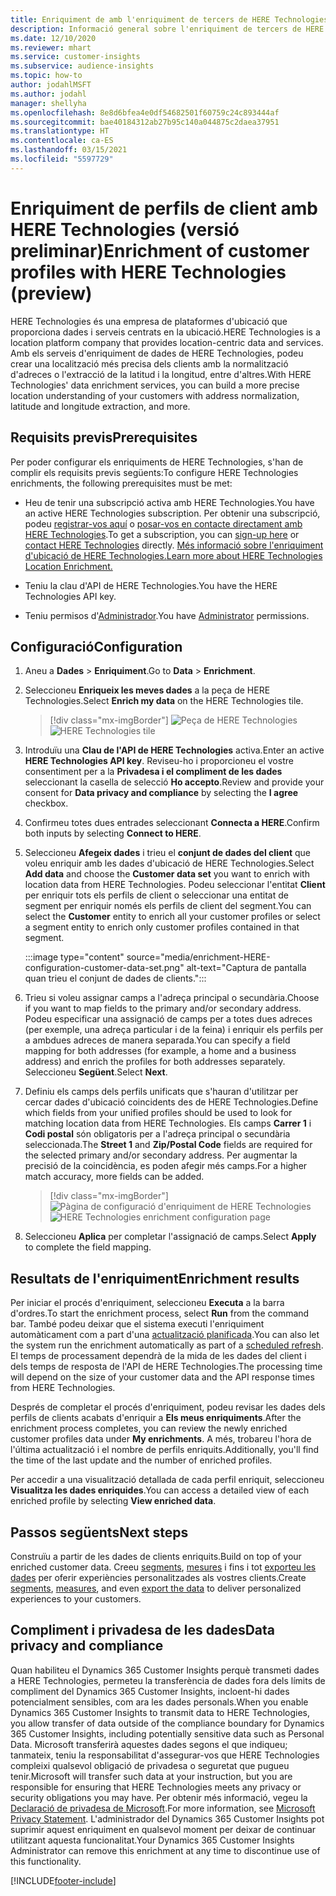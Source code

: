 ```yaml
---
title: Enriquiment de amb l'enriquiment de tercers de HERE Technologies
description: Informació general sobre l'enriquiment de tercers de HERE Technologies.
ms.date: 12/10/2020
ms.reviewer: mhart
ms.service: customer-insights
ms.subservice: audience-insights
ms.topic: how-to
author: jodahlMSFT
ms.author: jodahl
manager: shellyha
ms.openlocfilehash: 8e8d6bfea4e0df54682501f60759c24c893444af
ms.sourcegitcommit: bae40184312ab27b95c140a044875c2daea37951
ms.translationtype: HT
ms.contentlocale: ca-ES
ms.lasthandoff: 03/15/2021
ms.locfileid: "5597729"
---
```

# <a name="enrichment-of-customer-profiles-with-here-technologies-preview"></a><span data-ttu-id="1bfcc-103">Enriquiment de perfils de client amb HERE Technologies (versió preliminar)</span><span class="sxs-lookup"><span data-stu-id="1bfcc-103">Enrichment of customer profiles with HERE Technologies (preview)</span></span>

<span data-ttu-id="1bfcc-104">HERE Technologies és una empresa de plataformes d'ubicació que proporciona dades i serveis centrats en la ubicació.</span><span class="sxs-lookup"><span data-stu-id="1bfcc-104">HERE Technologies is a location platform company that provides location-centric data and services.</span></span> <span data-ttu-id="1bfcc-105">Amb els serveis d'enriquiment de dades de HERE Technologies, podeu crear una localització més precisa dels clients amb la normalització d'adreces o l'extracció de la latitud i la longitud, entre d'altres.</span><span class="sxs-lookup"><span data-stu-id="1bfcc-105">With HERE Technologies' data enrichment services, you can build a more precise location understanding of your customers with address normalization, latitude and longitude extraction, and more.</span></span>

## <a name="prerequisites"></a><span data-ttu-id="1bfcc-106">Requisits previs</span><span class="sxs-lookup"><span data-stu-id="1bfcc-106">Prerequisites</span></span>

<span data-ttu-id="1bfcc-107">Per poder configurar els enriquiments de HERE Technologies, s'han de complir els requisits previs següents:</span><span class="sxs-lookup"><span data-stu-id="1bfcc-107">To configure HERE Technologies enrichments, the following prerequisites must be met:</span></span>

- <span data-ttu-id="1bfcc-108">Heu de tenir una subscripció activa amb HERE Technologies.</span><span class="sxs-lookup"><span data-stu-id="1bfcc-108">You have an active HERE Technologies subscription.</span></span> <span data-ttu-id="1bfcc-109">Per obtenir una subscripció, podeu [registrar-vos aquí](https://developer.here.com/sign-up?utm_medium=referral&utm_source=Microsoft-Dynamics-CI&create=Freemium-Basic) o [posar-vos en contacte directament amb HERE Technologies](https://developer.here.com/help?utm_medium=referral&utm_source=Microsoft-Dynamics-CI#how-can-we-help-you).</span><span class="sxs-lookup"><span data-stu-id="1bfcc-109">To get a subscription, you can [sign-up here](https://developer.here.com/sign-up?utm_medium=referral&utm_source=Microsoft-Dynamics-CI&create=Freemium-Basic) or [contact HERE Technologies](https://developer.here.com/help?utm_medium=referral&utm_source=Microsoft-Dynamics-CI#how-can-we-help-you) directly.</span></span> [<span data-ttu-id="1bfcc-110">Més informació sobre l'enriquiment d'ubicació de HERE Technologies.</span><span class="sxs-lookup"><span data-stu-id="1bfcc-110">Learn more about HERE Technologies Location Enrichment.</span></span>](https://developer.here.com/location-enrichment?cid=Dev-MicrosoftDynamics-DB-0-Dev-&utm_source=MicrosoftDynamics&utm_medium=referral&utm_campaign=Online_Dev_ReferralMicrosoft)

- <span data-ttu-id="1bfcc-111">Teniu la clau d'API de HERE Technologies.</span><span class="sxs-lookup"><span data-stu-id="1bfcc-111">You have the HERE Technologies API key.</span></span>

- <span data-ttu-id="1bfcc-112">Teniu permisos d'[Administrador](permissions.md#administrator).</span><span class="sxs-lookup"><span data-stu-id="1bfcc-112">You have [Administrator](permissions.md#administrator) permissions.</span></span>

## <a name="configuration"></a><span data-ttu-id="1bfcc-113">Configuració</span><span class="sxs-lookup"><span data-stu-id="1bfcc-113">Configuration</span></span>

1. <span data-ttu-id="1bfcc-114">Aneu a **Dades** > **Enriquiment**.</span><span class="sxs-lookup"><span data-stu-id="1bfcc-114">Go to **Data** > **Enrichment**.</span></span>

1. <span data-ttu-id="1bfcc-115">Seleccioneu **Enriqueix les meves dades** a la peça de HERE Technologies.</span><span class="sxs-lookup"><span data-stu-id="1bfcc-115">Select **Enrich my data** on the HERE Technologies tile.</span></span>

   > [!div class="mx-imgBorder"]
   > <span data-ttu-id="1bfcc-116">![Peça de HERE Technologies](media/HERE-tile.png "Peça de HERE Technologies")</span><span class="sxs-lookup"><span data-stu-id="1bfcc-116">![HERE Technologies tile](media/HERE-tile.png "HERE Technologies tile")</span></span>

1. <span data-ttu-id="1bfcc-117">Introduïu una **Clau de l'API de HERE Technologies** activa.</span><span class="sxs-lookup"><span data-stu-id="1bfcc-117">Enter an active **HERE Technologies API key**.</span></span> <span data-ttu-id="1bfcc-118">Reviseu-ho i proporcioneu el vostre consentiment per a la **Privadesa i el compliment de les dades** seleccionant la casella de selecció **Ho accepto**.</span><span class="sxs-lookup"><span data-stu-id="1bfcc-118">Review and provide your consent for **Data privacy and compliance** by selecting the **I agree** checkbox.</span></span> 

1. <span data-ttu-id="1bfcc-119">Confirmeu totes dues entrades seleccionant **Connecta a HERE**.</span><span class="sxs-lookup"><span data-stu-id="1bfcc-119">Confirm both inputs by selecting **Connect to HERE**.</span></span>

1.  <span data-ttu-id="1bfcc-120">Seleccioneu **Afegeix dades** i trieu el **conjunt de dades del client** que voleu enriquir amb les dades d'ubicació de HERE Technologies.</span><span class="sxs-lookup"><span data-stu-id="1bfcc-120">Select **Add data** and choose the **Customer data set** you want to enrich with location data from HERE Technologies.</span></span> <span data-ttu-id="1bfcc-121">Podeu seleccionar l'entitat **Client** per enriquir tots els perfils de client o seleccionar una entitat de segment per enriquir només els perfils de client del segment.</span><span class="sxs-lookup"><span data-stu-id="1bfcc-121">You can select the **Customer** entity to enrich all your customer profiles or select a segment entity to enrich only customer profiles contained in that segment.</span></span>

    :::image type="content" source="media/enrichment-HERE-configuration-customer-data-set.png" alt-text="Captura de pantalla quan trieu el conjunt de dades de clients.":::

1. <span data-ttu-id="1bfcc-123">Trieu si voleu assignar camps a l'adreça principal o secundària.</span><span class="sxs-lookup"><span data-stu-id="1bfcc-123">Choose if you want to map fields to the primary and/or secondary address.</span></span> <span data-ttu-id="1bfcc-124">Podeu especificar una assignació de camps per a totes dues adreces (per exemple, una adreça particular i de la feina) i enriquir els perfils per a ambdues adreces de manera separada.</span><span class="sxs-lookup"><span data-stu-id="1bfcc-124">You can specify a field mapping for both addresses (for example, a home and a business address) and enrich the profiles for both addresses separately.</span></span> <span data-ttu-id="1bfcc-125">Seleccioneu **Següent**.</span><span class="sxs-lookup"><span data-stu-id="1bfcc-125">Select **Next**.</span></span>

1. <span data-ttu-id="1bfcc-126">Definiu els camps dels perfils unificats que s'hauran d'utilitzar per cercar dades d'ubicació coincidents des de HERE Technologies.</span><span class="sxs-lookup"><span data-stu-id="1bfcc-126">Define which fields from your unified profiles should be used to look for matching location data from HERE Technologies.</span></span> <span data-ttu-id="1bfcc-127">Els camps **Carrer 1** i **Codi postal** són obligatoris per a l'adreça principal o secundària seleccionada.</span><span class="sxs-lookup"><span data-stu-id="1bfcc-127">The **Street 1** and **Zip/Postal Code** fields are required for the selected primary and/or secondary address.</span></span> <span data-ttu-id="1bfcc-128">Per augmentar la precisió de la coincidència, es poden afegir més camps.</span><span class="sxs-lookup"><span data-stu-id="1bfcc-128">For a higher match accuracy, more fields can be added.</span></span>

   > [!div class="mx-imgBorder"]
   > <span data-ttu-id="1bfcc-129">![Pàgina de configuració d'enriquiment de HERE Technologies](media/enrichment-HERE-configuration.png "Pàgina de configuració d'enriquiment de HERE Technologies")</span><span class="sxs-lookup"><span data-stu-id="1bfcc-129">![HERE Technologies enrichment configuration page](media/enrichment-HERE-configuration.png "HERE Technologies enrichment configuration page")</span></span>

1. <span data-ttu-id="1bfcc-130">Seleccioneu **Aplica** per completar l'assignació de camps.</span><span class="sxs-lookup"><span data-stu-id="1bfcc-130">Select **Apply** to complete the field mapping.</span></span>

## <a name="enrichment-results"></a><span data-ttu-id="1bfcc-131">Resultats de l'enriquiment</span><span class="sxs-lookup"><span data-stu-id="1bfcc-131">Enrichment results</span></span>

<span data-ttu-id="1bfcc-132">Per iniciar el procés d'enriquiment, seleccioneu **Executa** a la barra d'ordres.</span><span class="sxs-lookup"><span data-stu-id="1bfcc-132">To start the enrichment process, select **Run** from the command bar.</span></span> <span data-ttu-id="1bfcc-133">També podeu deixar que el sistema executi l'enriquiment automàticament com a part d'una [actualització planificada](system.md#schedule-tab).</span><span class="sxs-lookup"><span data-stu-id="1bfcc-133">You can also let the system run the enrichment automatically as part of a [scheduled refresh](system.md#schedule-tab).</span></span> <span data-ttu-id="1bfcc-134">El temps de processament dependrà de la mida de les dades del client i dels temps de resposta de l'API de HERE Technologies.</span><span class="sxs-lookup"><span data-stu-id="1bfcc-134">The processing time will depend on the size of your customer data and the API response times from HERE Technologies.</span></span>

<span data-ttu-id="1bfcc-135">Després de completar el procés d'enriquiment, podeu revisar les dades dels perfils de clients acabats d'enriquir a **Els meus enriquiments**.</span><span class="sxs-lookup"><span data-stu-id="1bfcc-135">After the enrichment process completes, you can review the newly enriched customer profiles data under **My enrichments**.</span></span> <span data-ttu-id="1bfcc-136">A més, trobareu l'hora de l'última actualització i el nombre de perfils enriquits.</span><span class="sxs-lookup"><span data-stu-id="1bfcc-136">Additionally, you'll find the time of the last update and the number of enriched profiles.</span></span>

<span data-ttu-id="1bfcc-137">Per accedir a una visualització detallada de cada perfil enriquit, seleccioneu **Visualitza les dades enriquides**.</span><span class="sxs-lookup"><span data-stu-id="1bfcc-137">You can access a detailed view of each enriched profile by selecting **View enriched data**.</span></span>

## <a name="next-steps"></a><span data-ttu-id="1bfcc-138">Passos següents</span><span class="sxs-lookup"><span data-stu-id="1bfcc-138">Next steps</span></span>

<span data-ttu-id="1bfcc-139">Construïu a partir de les dades de clients enriquits.</span><span class="sxs-lookup"><span data-stu-id="1bfcc-139">Build on top of your enriched customer data.</span></span> <span data-ttu-id="1bfcc-140">Creeu [segments](segments.md), [mesures](measures.md) i fins i tot [exporteu les dades](export-destinations.md) per oferir experiències personalitzades als vostres clients.</span><span class="sxs-lookup"><span data-stu-id="1bfcc-140">Create [segments](segments.md), [measures](measures.md), and even [export the data](export-destinations.md) to deliver personalized experiences to your customers.</span></span>

## <a name="data-privacy-and-compliance"></a><span data-ttu-id="1bfcc-141">Compliment i privadesa de les dades</span><span class="sxs-lookup"><span data-stu-id="1bfcc-141">Data privacy and compliance</span></span>

<span data-ttu-id="1bfcc-142">Quan habiliteu el Dynamics 365 Customer Insights perquè transmeti dades a HERE Technologies, permeteu la transferència de dades fora dels límits de compliment del Dynamics 365 Customer Insights, incloent-hi dades potencialment sensibles, com ara les dades personals.</span><span class="sxs-lookup"><span data-stu-id="1bfcc-142">When you enable Dynamics 365 Customer Insights to transmit data to HERE Technologies, you allow transfer of data outside of the compliance boundary for Dynamics 365 Customer Insights, including potentially sensitive data such as Personal Data.</span></span> <span data-ttu-id="1bfcc-143">Microsoft transferirà aquestes dades segons el que indiqueu; tanmateix, teniu la responsabilitat d'assegurar-vos que HERE Technologies compleixi qualsevol obligació de privadesa o seguretat que pugueu tenir.</span><span class="sxs-lookup"><span data-stu-id="1bfcc-143">Microsoft will transfer such data at your instruction, but you are responsible for ensuring that HERE Technologies meets any privacy or security obligations you may have.</span></span> <span data-ttu-id="1bfcc-144">Per obtenir més informació, vegeu la [Declaració de privadesa de Microsoft](https://go.microsoft.com/fwlink/?linkid=396732).</span><span class="sxs-lookup"><span data-stu-id="1bfcc-144">For more information, see [Microsoft Privacy Statement](https://go.microsoft.com/fwlink/?linkid=396732).</span></span>
<span data-ttu-id="1bfcc-145">L'administrador del Dynamics 365 Customer Insights pot suprimir aquest enriquiment en qualsevol moment per deixar de continuar utilitzant aquesta funcionalitat.</span><span class="sxs-lookup"><span data-stu-id="1bfcc-145">Your Dynamics 365 Customer Insights Administrator can remove this enrichment at any time to discontinue use of this functionality.</span></span>


[!INCLUDE[footer-include](../includes/footer-banner.md)]
